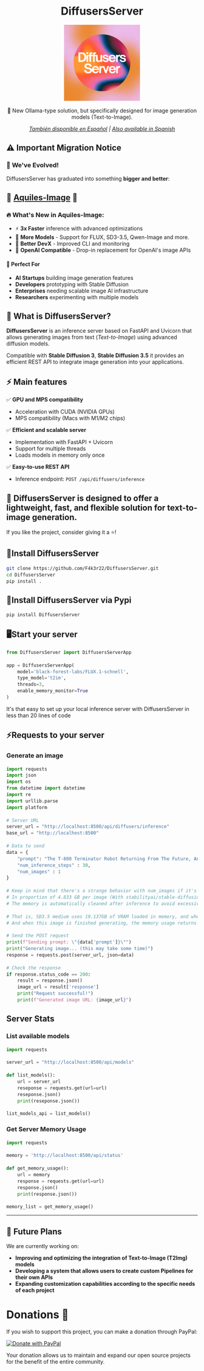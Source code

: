 <h1 align="center">DiffusersServer</h1>

<div align="center">
  <img src="static/Diffusers_Server.png" alt="DiffusersServer Logo" width="200"/>
</div>

<p align="center">
  🚀 New Ollama-type solution, but specifically designed for image generation models (Text-to-Image).
</p>

<p align="center">
  <i><a href="README_es.md">También disponible en Español</a> | <a href="README.md">Also available in Spanish</a></i>
</p>

## ⚠️ **Important Migration Notice**

### 🎉 **We've Evolved!** 

DiffusersServer has graduated into something **bigger and better**:

## 🌟 **[Aquiles-Image](https://github.com/Aquiles-ai/Aquiles-Image)** 🌟

### 🔥 **What's New in Aquiles-Image:**
- ⚡ **3x Faster** inference with advanced optimizations
- 🎨 **More Models** - Support for FLUX, SD3-3.5, Qwen-Image and more.  
- 🔧 **Better DevX** - Improved CLI and monitoring
- 🔌 **OpenAI Compatible** - Drop-in replacement for OpenAI's image APIs

#### 🎯 Perfect For
  - **AI Startups** building image generation features
  - **Developers** prototyping with Stable Diffusion
  - **Enterprises** needing scalable image AI infrastructure
  - **Researchers** experimenting with multiple models


## 🌟 What is DiffusersServer?

**DiffusersServer** is an inference server based on FastAPI and Uvicorn that allows generating images from text (*Text-to-Image*) using advanced diffusion models.

Compatible with **Stable Diffusion 3**, **Stable Diffusion 3.5** it provides an efficient REST API to integrate image generation into your applications.

## ⚡ Main features

✅ **GPU and MPS compatibility**

- Acceleration with CUDA (NVIDIA GPUs)
- MPS compatibility (Macs with M1/M2 chips)

✅ **Efficient and scalable server**

- Implementation with FastAPI + Uvicorn
- Support for multiple threads
- Loads models in memory only once

✅ **Easy-to-use REST API**

- Inference endpoint: `POST /api/diffusers/inference`


## 🚀 DiffusersServer is designed to offer a lightweight, fast, and flexible solution for text-to-image generation.

If you like the project, consider giving it a ⭐!

## 🚀Install DiffusersServer

```bash
git clone https://github.com/F4k3r22/DiffusersServer.git
cd DiffusersServer
pip install .
```

## 🚀Install DiffusersServer via Pypi

```bash
pip install DiffusersServer
```

## 🖥️Start your server

```python
from DiffusersServer import DiffusersServerApp

app = DiffusersServerApp(
    model='black-forest-labs/FLUX.1-schnell',
    type_model='t2im',
    threads=3,
    enable_memory_monitor=True
)
```

It's that easy to set up your local inference server with DiffusersServer in less than 20 lines of code

## ⚡Requests to your server

### Generate an image

```python
import requests
import json
import os
from datetime import datetime
import re
import urllib.parse
import platform

# Server URL
server_url = "http://localhost:8500/api/diffusers/inference"
base_url = "http://localhost:8500"  

# Data to send
data = {
    "prompt": "The T-800 Terminator Robot Returning From The Future, Anime Style",
    "num_inference_steps" : 30,
    "num_images" : 1
}

# Keep in mind that there's a strange behavior with num_images if it's greater than 1, the memory keeps filling up
# In proportion of 4.833 GB per image (With stabilityai/stable-diffusion-3.5-medium)
# The memory is automatically cleaned after inference to avoid excessive memory saturation

# That is, SD3.5 medium uses 19.137GB of VRAM loaded in memory, and when an image is requested it goes up to 23.970GB of VRAM
# And when this image is finished generating, the memory usage returns to the initial 19.137GB load

# Send the POST request
print(f"Sending prompt: \"{data['prompt']}\"")
print("Generating image... (this may take some time)")
response = requests.post(server_url, json=data)

# Check the response
if response.status_code == 200:
    result = response.json()
    image_url = result['response']
    print("Request successful!")
    print(f"Generated image URL: {image_url}")
```

## Server Stats

### List available models

```python
import requests

server_url = "http://localhost:8500/api/models"

def list_models():
    url = server_url
    reseponse = requests.get(url=url)
    reseponse.json()
    print(reseponse.json())

list_models_api = list_models()
```

### Get Server Memory Usage

```python
import requests

memory = 'http://localhost:8500/api/status'

def get_memory_usage():
    url = memory
    response = requests.get(url=url)
    response.json()
    print(response.json())

memory_list = get_memory_usage()
```

---

## 🚀 Future Plans

We are currently working on:

- **Improving and optimizing the integration of Text-to-Image (T2Img) models**
- **Developing a system that allows users to create custom Pipelines for their own APIs**
- **Expanding customization capabilities according to the specific needs of each project**


# Donations 💸

If you wish to support this project, you can make a donation through PayPal:

[![Donate with PayPal](https://www.paypalobjects.com/en_US/i/btn/btn_donateCC_LG.gif)](https://www.paypal.com/donate?hosted_button_id=KZZ88H2ME98ZG)

Your donation allows us to maintain and expand our open source projects for the benefit of the entire community.